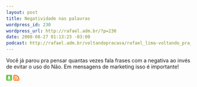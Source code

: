 ```yaml
--- 
layout: post
title: Negatividade nas palavras
wordpress_id: 230
wordpress_url: http://rafael.adm.br/?p=230
date: 2008-08-27 01:13:23 -03:00
podcast: http://rafael.adm.br/voltandopracasa/rafael_lima-voltando_pra_casa-0010.mp3
---
```

Você já parou pra pensar quantas vezes fala frases com a negativa ao invés de evitar o uso do Não. Em mensagens de marketing isso é importante! 

<a class="noborder" href="http://rafael.adm.br/voltandopracasa/rafael_lima-voltando_pra_casa-0010.mp3" title="Download"><img src="/wp-content/themes/rafael_lima-rockinblue/images/download_green.gif" border="0" alt="Download" /></a> <a class="noborder" href="http://feeds.feedburner.com/rafael_lima_podcast" title="RSS"><img src="/wp-content/themes/rafael_lima-rockinblue/images/icn-feed-16x16.png" border="0" alt="RSS" /></a>

